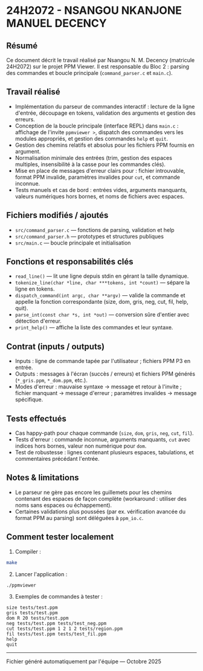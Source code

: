 # 24H2072 - NSANGOU NKANJONE MANUEL DECENCY

Résumé
------
Ce document décrit le travail réalisé par Nsangou N. M. Decency (matricule 24H2072) sur le projet PPM Viewer. Il est responsable du Bloc 2 : parsing des commandes et boucle principale (`command_parser.c` et `main.c`).

Travail réalisé
---------------
- Implémentation du parseur de commandes interactif : lecture de la ligne d'entrée, découpage en tokens, validation des arguments et gestion des erreurs.
- Conception de la boucle principale (interface REPL) dans `main.c` : affichage de l'invite `ppmviewer >`, dispatch des commandes vers les modules appropriés, et gestion des commandes `help` et `quit`.
- Gestion des chemins relatifs et absolus pour les fichiers PPM fournis en argument.
- Normalisation minimale des entrées (trim, gestion des espaces multiples, insensibilité à la casse pour les commandes clés).
- Mise en place de messages d'erreur clairs pour : fichier introuvable, format PPM invalide, paramètres invalides pour `cut`, et commande inconnue.
- Tests manuels et cas de bord : entrées vides, arguments manquants, valeurs numériques hors bornes, et noms de fichiers avec espaces.

Fichiers modifiés / ajoutés
--------------------------
- `src/command_parser.c`  — fonctions de parsing, validation et help
- `src/command_parser.h`  — prototypes et structures publiques
- `src/main.c`            — boucle principale et initialisation

Fonctions et responsabilités clés
---------------------------------
- `read_line()` — lit une ligne depuis stdin en gérant la taille dynamique.
- `tokenize_line(char *line, char ***tokens, int *count)` — sépare la ligne en tokens.
- `dispatch_command(int argc, char **argv)` — valide la commande et appelle la fonction correspondante (size, dom, gris, neg, cut, fil, help, quit).
- `parse_int(const char *s, int *out)` — conversion sûre d'entier avec détection d'erreur.
- `print_help()` — affiche la liste des commandes et leur syntaxe.

Contrat (inputs / outputs)
--------------------------
- Inputs : ligne de commande tapée par l'utilisateur ; fichiers PPM P3 en entrée.
- Outputs : messages à l'écran (succès / erreurs) et fichiers PPM générés (`*_gris.ppm`, `*_dom.ppm`, etc.).
- Modes d'erreur : mauvaise syntaxe → message et retour à l'invite ; fichier manquant → message d'erreur ; paramètres invalides → message spécifique.

Tests effectués
---------------
- Cas happy-path pour chaque commande (`size`, `dom`, `gris`, `neg`, `cut`, `fil`).
- Tests d'erreur : commande inconnue, arguments manquants, `cut` avec indices hors bornes, valeur non numérique pour `dom`.
- Test de robustesse : lignes contenant plusieurs espaces, tabulations, et commentaires précédant l'entrée.

Notes & limitations
-------------------
- Le parseur ne gère pas encore les guillemets pour les chemins contenant des espaces de façon complète (workaround : utiliser des noms sans espaces ou échappement).
- Certaines validations plus poussées (par ex. vérification avancée du format PPM au parsing) sont déléguées à `ppm_io.c`.

Comment tester localement
-------------------------
1. Compiler :

```bash
make
```

2. Lancer l'application :

```bash
./ppmviewer
```

3. Exemples de commandes à tester :

```
size tests/test.ppm
gris tests/test.ppm
dom R 20 tests/test.ppm
neg tests/test.ppm tests/test_neg.ppm
cut tests/test.ppm 1 2 1 2 tests/region.ppm
fil tests/test.ppm tests/test_fil.ppm
help
quit
```

---

Fichier généré automatiquement par l'équipe — Octobre 2025
